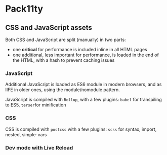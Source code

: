 # Pack11ty

## CSS and JavaScript assets

Both CSS and JavaScript are split (manually) in two parts:

- one **critical** for performance is included inline in all HTML pages
- one additional, less important for performance, is loaded in the end of the HTML, with a hash to prevent caching issues

### JavaScript

Additional JavaScript is loaded as ES6 module in modern browsers, and as IIFE in older ones, using the module/nomodule pattern.

JavaScript is compiled with `Rollup`, with a few plugins: `babel` for transpiling to ES5, `terser`for minification

### CSS

CSS is compiled with `postcss` with a few plugins: `scss` for syntax, import, nested, simple-vars

### Dev mode with Live Reload

